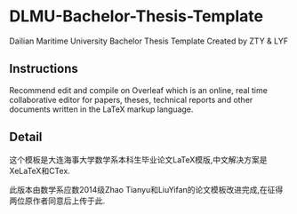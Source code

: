 # DLMU-Bachelor-Thesis-Template
Dailian Maritime University Bachelor Thesis Template Created by ZTY &amp; LYF 

## Instructions
Recommend edit and compile on Overleaf which is an online, real time collaborative editor for papers, theses, technical reports and other documents written in the LaTeX markup language.

## Detail
这个模板是大连海事大学数学系本科生毕业论文LaTeX模版,中文解决方案是XeLaTeX和CTex.

此版本由数学系应数2014级Zhao Tianyu和LiuYifan的论文模板改进完成,在征得两位原作者同意后上传于此.
 

